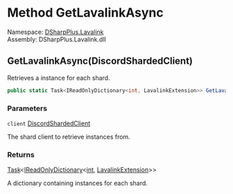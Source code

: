 # Method GetLavalinkAsync

Namespace: [DSharpPlus.Lavalink](DSharpPlus.Lavalink.md)  
Assembly: DSharpPlus.Lavalink.dll

## <a id="DSharpPlus_Lavalink_DiscordClientExtensions_GetLavalinkAsync_DSharpPlus_DiscordShardedClient_"></a>GetLavalinkAsync\(DiscordShardedClient\)

Retrieves a <xref href="DSharpPlus.Lavalink.LavalinkExtension" data-throw-if-not-resolved="false"></xref> instance for each shard.

```csharp
public static Task<IReadOnlyDictionary<int, LavalinkExtension>> GetLavalinkAsync(this DiscordShardedClient client)
```

### Parameters

`client` [DiscordShardedClient](DSharpPlus.DiscordShardedClient.md)

The shard client to retrieve <xref href="DSharpPlus.Lavalink.LavalinkExtension" data-throw-if-not-resolved="false"></xref> instances from.

### Returns

[Task](https://learn.microsoft.com/dotnet/api/system.threading.tasks.task\-1)<[IReadOnlyDictionary](https://learn.microsoft.com/dotnet/api/system.collections.generic.ireadonlydictionary\-2)<[int](https://learn.microsoft.com/dotnet/api/system.int32), [LavalinkExtension](DSharpPlus.Lavalink.LavalinkExtension.md)\>\>

A dictionary containing <xref href="DSharpPlus.Lavalink.LavalinkExtension" data-throw-if-not-resolved="false"></xref> instances for each shard.

